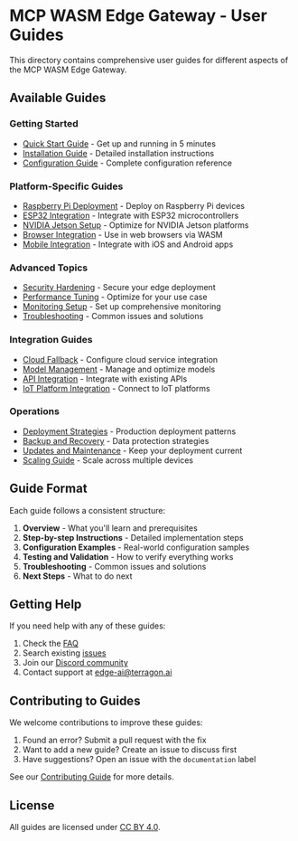 # MCP WASM Edge Gateway - User Guides

This directory contains comprehensive user guides for different aspects of the MCP WASM Edge Gateway.

## Available Guides

### Getting Started
- [Quick Start Guide](quick-start.md) - Get up and running in 5 minutes
- [Installation Guide](installation.md) - Detailed installation instructions
- [Configuration Guide](configuration.md) - Complete configuration reference

### Platform-Specific Guides
- [Raspberry Pi Deployment](raspberry-pi.md) - Deploy on Raspberry Pi devices
- [ESP32 Integration](esp32.md) - Integrate with ESP32 microcontrollers
- [NVIDIA Jetson Setup](jetson.md) - Optimize for NVIDIA Jetson platforms
- [Browser Integration](browser.md) - Use in web browsers via WASM
- [Mobile Integration](mobile.md) - Integrate with iOS and Android apps

### Advanced Topics
- [Security Hardening](security.md) - Secure your edge deployment
- [Performance Tuning](performance.md) - Optimize for your use case
- [Monitoring Setup](monitoring.md) - Set up comprehensive monitoring
- [Troubleshooting](troubleshooting.md) - Common issues and solutions

### Integration Guides
- [Cloud Fallback](cloud-fallback.md) - Configure cloud service integration
- [Model Management](model-management.md) - Manage and optimize models
- [API Integration](api-integration.md) - Integrate with existing APIs
- [IoT Platform Integration](iot-platforms.md) - Connect to IoT platforms

### Operations
- [Deployment Strategies](deployment.md) - Production deployment patterns
- [Backup and Recovery](backup-recovery.md) - Data protection strategies
- [Updates and Maintenance](updates.md) - Keep your deployment current
- [Scaling Guide](scaling.md) - Scale across multiple devices

## Guide Format

Each guide follows a consistent structure:

1. **Overview** - What you'll learn and prerequisites
2. **Step-by-step Instructions** - Detailed implementation steps
3. **Configuration Examples** - Real-world configuration samples
4. **Testing and Validation** - How to verify everything works
5. **Troubleshooting** - Common issues and solutions
6. **Next Steps** - What to do next

## Getting Help

If you need help with any of these guides:

1. Check the [FAQ](../FAQ.md)
2. Search existing [issues](https://github.com/your-org/mcp-wasm-edge-gateway/issues)
3. Join our [Discord community](https://discord.gg/your-server)
4. Contact support at edge-ai@terragon.ai

## Contributing to Guides

We welcome contributions to improve these guides:

1. Found an error? Submit a pull request with the fix
2. Want to add a new guide? Create an issue to discuss first
3. Have suggestions? Open an issue with the `documentation` label

See our [Contributing Guide](../../CONTRIBUTING.md) for more details.

## License

All guides are licensed under [CC BY 4.0](https://creativecommons.org/licenses/by/4.0/).